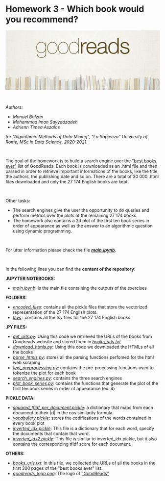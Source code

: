 # Homework 3 - Which book would you recommend?

![alt text](https://github.com/BalzNash/ADM-HW03/blob/main/goodreads_logo.png "BookReads logo")

<br>

_Authors:_
* _Manuel Balzan_
* _Mohammad Iman Sayyadzadeh_
* _Adrienn Timea Aszalos_

_for "Algorithmic Methods of Data Mining", "La Sapienza" University of Rome, MSc in Data Science, 2020-2021._


<br>

The goal of the homework is to build a search engine over the ["best books ever"](https://www.goodreads.com/list/show/1.Best_Books_Ever?page=1) list of GoodReads. Each book is downloaded as an .html file and then parsed in order to retrieve important informations of the books, like the title, the authors, the publishing date and so on. There are a total of 30 000 .html files downloaded and only the 27 174 English books are kept. 

<br>

Other tasks: 
* The search engines give the user the opportunity to do queries and perform metrics over the plots of the remaining 27 174 books.
* The homework also contains a 2d plot of the first ten book series in order of appearance as well as the answer to an algorithmic question using dynamic programming.

<br>

For utter information please check the file **[_main.ipynb_](../main/main.ipynb)**.

<br>

In the following lines you can find the **content of the repository**:

**JUPYTER NOTEBOOKS:**
* [_main.ipynb_](../main/main.ipynb): is the main file containing the outputs of the exercises


**FOLDERS:**
* [_encoded_files_](../main/encoded_files): contains all the pickle files that store the vectorized representation of the 27 174 English plots. 
* [_tsvs_](../main/tsvs) : contains all the tsv files for the 27 174 English books.

**.PY FILES:**
* [_get_urls.py_](../main/get_urls.py): Using this code we retrieved the URLs of the books from Goodreads website and stored them in [_books_urls.txt_](../main/books_urls.txt)
* [_download_htmls.py_](../main/download_htmls.py): Using this code we downloaded the HTMLs of all the books
* [_parse_htmls.py_](../main/parse_htmls.py): stores all the parsing functions perfomed for the html web scraping
* [_text_preprocessing.py_](../main/text_preprocessing.py): contains the pre-processing functions used to tokenize the plot for each book
* [_search_engines.py_](../main/search_engines.py): contains the three search engines
* [_plot_book_series.py_](../main/plot_book_series.py): contains the functions that generate the plot of the first ten book series in order of appearance (ex. 4)

**PICKLE DATA:**
* [_squared_tfidf_per_document.pickle_](../main/squared_tfidf_per_document.pickle): a dictionary that maps from each document to their |d| in the cos similarity formula 
* [_vocabulary.pickle_](../main/vocabulary.pickle): stores the codifications of the words contained in every book plot
* [_inverted_idx.pickle_](../main/inverted_idx.pickle): This file is a dictionary that for each word, specify the documents that contain that word.
* [_inverted_idx2.pickle_](../main/inverted_idx2.pickle): This file is similar to inverted_idx.pickle, but it also contains the corresponding tfIdf score for each document.


**OTHERS:**
* [_books_urls.txt_](../main/books_urls.txt): In this file, we collected the URLs of all the books in the first 300 pages of the "best books ever" list.
* [_goodreads_logo.png_](../main/goodreads_logo.png): The logo of ["GoodReads"](https://www.goodreads.com)


